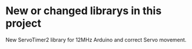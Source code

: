 # New or changed librarys in this project

New ServoTimer2 library for 12MHz Arduino and correct Servo movement.
